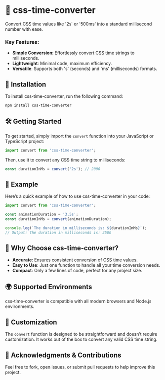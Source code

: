 # 🌟 css-time-converter

Convert CSS time values like '2s' or '500ms' into a standard millisecond number with ease.

### Key Features:
- **Simple Conversion**: Effortlessly convert CSS time strings to milliseconds.
- **Lightweight**: Minimal code, maximum efficiency.
- **Versatile**: Supports both 's' (seconds) and 'ms' (milliseconds) formats.

## 🚀 Installation
To install css-time-converter, run the following command:

```bash
npm install css-time-converter
```

## 🛠 Getting Started
To get started, simply import the `convert` function into your JavaScript or TypeScript project:

```javascript
import convert from 'css-time-converter';
```

Then, use it to convert any CSS time string to milliseconds:

```javascript
const durationInMs = convert('2s'); // 2000
```

## 📸 Example
Here’s a quick example of how to use css-time-converter in your code:

```javascript
import convert from 'css-time-converter';

const animationDuration = '3.5s';
const durationInMs = convert(animationDuration);

console.log(`The duration in milliseconds is: ${durationInMs}`);
// Output: The duration in milliseconds is: 3500
```

## 🌟 Why Choose css-time-converter?
- **Accurate**: Ensures consistent conversion of CSS time values.
- **Easy to Use**: Just one function to handle all your time conversion needs.
- **Compact**: Only a few lines of code, perfect for any project size.

## 🌍 Supported Environments
css-time-converter is compatible with all modern browsers and Node.js environments.

## 🎨 Customization
The `convert` function is designed to be straightforward and doesn’t require customization. It works out of the box to convert any valid CSS time string.

## 🔧 Acknowledgments & Contributions
Feel free to fork, open issues, or submit pull requests to help improve this project.
